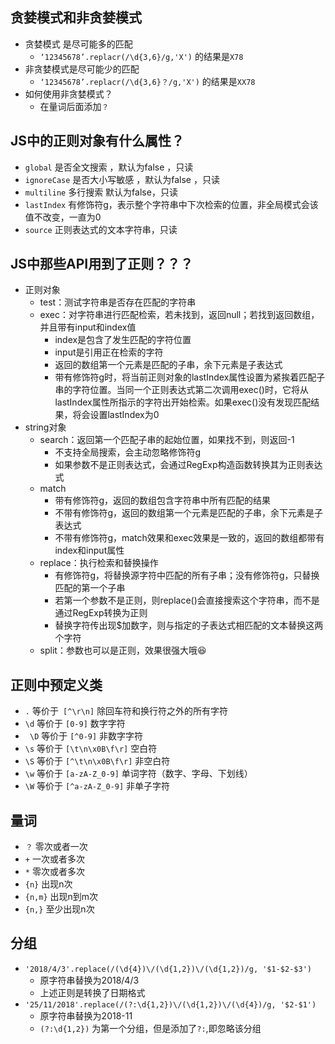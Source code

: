 ## 贪婪模式和非贪婪模式

* 贪婪模式 是尽可能多的匹配
	* `‘12345678’.replacr(/\d{3,6}/g,'X')` 的结果是`X78`	
* 非贪婪模式是尽可能少的匹配
	*  `‘12345678’.replacr(/\d{3,6}？/g,'X')` 的结果是`XX78`
* 如何使用非贪婪模式？
	* 在量词后面添加`？ `  

## JS中的正则对象有什么属性？

* `global` 是否全文搜索 ，默认为false 	，只读
* `ignoreCase` 是否大小写敏感 ，默认为false ，只读
* `multiline` 多行搜索 默认为false，只读
* `lastIndex` 有修饰符g，表示整个字符串中下次检索的位置，非全局模式会该值不改变，一直为0
* `source` 正则表达式的文本字符串，只读

## JS中那些API用到了正则？？？
*  正则对象
	*  test：测试字符串是否存在匹配的字符串
	*  exec：对字符串进行匹配检索，若未找到，返回null；若找到返回数组，并且带有input和index值
		* index是包含了发生匹配的字符位置
		* input是引用正在检索的字符 
		* 返回的数组第一个元素是匹配的子串，余下元素是子表达式
		* 带有修饰符g时，将当前正则对象的lastIndex属性设置为紧挨着匹配子串的字符位置。当同一个正则表达式第二次调用exec()时，它将从lastIndex属性所指示的字符出开始检索。如果exec()没有发现匹配结果，将会设置lastIndex为0 
*  string对象
	* search：返回第一个匹配子串的起始位置，如果找不到，则返回-1
		* 不支持全局搜索，会主动忽略修饰符g
		* 如果参数不是正则表达式，会通过RegExp构造函数转换其为正则表达式 
	* match 
		* 带有修饰符g，返回的数组包含字符串中所有匹配的结果
		* 不带有修饰符g，返回的数组第一个元素是匹配的子串，余下元素是子表达式
		* 不带有修饰符g，match效果和exec效果是一致的，返回的数组都带有index和input属性
	* replace：执行检索和替换操作
		* 有修饰符g，将替换源字符中匹配的所有子串；没有修饰符g，只替换匹配的第一个子串
		* 若第一个参数不是正则，则replace()会直接搜索这个字符串，而不是通过RegExp转换为正则
		* 替换字符传出现$加数字，则与指定的子表达式相匹配的文本替换这两个字符
	* split：参数也可以是正则，效果很强大哦😆

## 正则中预定义类
*   `.` 等价于` [^\r\n]` 除回车符和换行符之外的所有字符
*   `\d` 等价于 `[0-9]` 数字字符
*  ` \D` 等价于 `[^0-9]` 非数字字符
*   `\s` 等价于 `[\t\n\x0B\f\r]` 空白符
*   `\S` 等价于 `[^\t\n\x0B\f\r]` 非空白符
*   `\w` 等价于 `[a-zA-Z_0-9]` 单词字符（数字、字母、下划线）
*   `\W` 等价于 `[^a-zA-Z_0-9]` 非单子字符

## 量词
* `？` 零次或者一次
* `+` 一次或者多次
* `*` 零次或者多次
* `{n}` 出现n次
* `{n,m}` 出现n到m次
* `{n,}` 至少出现n次

## 分组
* `'2018/4/3'.replace(/(\d{4})\/(\d{1,2})\/(\d{1,2})/g, '$1-$2-$3')`
	* 原字符串替换为2018/4/3 
	* 上述正则是转换了日期格式
*  `'25/11/2018'.replace(/(?:\d{1,2})\/(\d{1,2})\/(\d{4})/g, '$2-$1')`
	* 原字符串替换为2018-11 
	* `(?:\d{1,2})` 为第一个分组，但是添加了`?:`,即忽略该分组